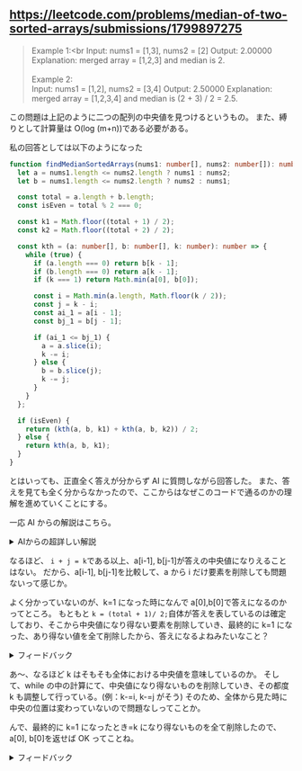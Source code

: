 ## https://leetcode.com/problems/median-of-two-sorted-arrays/submissions/1799897275

> Example 1:<br
> Input: nums1 = [1,3], nums2 = [2]
> Output: 2.00000
> Explanation: merged array = [1,2,3] and median is 2.<br><br>
> Example 2:<br>
> Input: nums1 = [1,2], nums2 = [3,4]
> Output: 2.50000
> Explanation: merged array = [1,2,3,4] and median is (2 + 3) / 2 = 2.5.

この問題は上記のように二つの配列の中央値を見つけるというもの。
また、縛りとして計算量は O(log (m+n))である必要がある。

私の回答としては以下のようになった

```ts
function findMedianSortedArrays(nums1: number[], nums2: number[]): number {
  let a = nums1.length <= nums2.length ? nums1 : nums2;
  let b = nums1.length <= nums2.length ? nums2 : nums1;

  const total = a.length + b.length;
  const isEven = total % 2 === 0;

  const k1 = Math.floor((total + 1) / 2);
  const k2 = Math.floor((total + 2) / 2);

  const kth = (a: number[], b: number[], k: number): number => {
    while (true) {
      if (a.length === 0) return b[k - 1];
      if (b.length === 0) return a[k - 1];
      if (k === 1) return Math.min(a[0], b[0]);

      const i = Math.min(a.length, Math.floor(k / 2));
      const j = k - i;
      const ai_1 = a[i - 1];
      const bj_1 = b[j - 1];

      if (ai_1 <= bj_1) {
        a = a.slice(i);
        k -= i;
      } else {
        b = b.slice(j);
        k -= j;
      }
    }
  };

  if (isEven) {
    return (kth(a, b, k1) + kth(a, b, k2)) / 2;
  } else {
    return kth(a, b, k1);
  }
}
```

とはいっても、正直全く答えが分からず AI に質問しながら回答した。
また、答えを見ても全く分からなかったので、ここからはなぜこのコードで通るのかの理解を進めていくことにする。

一応 AI からの解説はこちら。

<details>
<summary>AIからの超詳しい解説</summary>
いいよ、ここは “なぜそれで正しいのか” に全振りで、超ていねいに分解するね。
結論から言うと、この手法は

1. 「中央値＝ k 番目の要素」に言い換える
2. 2 つの**ソート済み**配列から、**k/2 個単位で“絶対に答えにならない塊”を捨てる**
3. 残り問題の「k（順位）」を減らしながら繰り返す（=二分法）

という仕組みで動く。だから **O(log(m+n))**。

---

# 0. 中央値を「k 番目の要素」に言い換える

- 長さ合計 `T = m + n`
- **奇数**：中央値 = **`k = (T+1)/2` 番目**（1-index）
- **偶数**：中央値 = **`k1 = T/2` 番目** と **`k2 = k1+1` 番目**の平均

つまり「`kth(A,B,k)` があれば median は出せる」。
以降は **k 番目最小**を求める関数 `kth(A,B,k)` の正しさを説明する。

---

# 1. 常に成り立つ“不変条件（invariant）”

アルゴリズムの各ループで、次の事実をずっと保つ：

- A, B は**それぞれ**ソート済み
- 「元の配列の中で **k 番目** を探している」問題が、**“今の A, B”** に**縮小**されている
  → 捨てた要素は「k 番目より前に確定」なので、**もう二度とその中に答えはない**

この “k の意味（残りの世界での順位）を正しく保ってる” が肝。

---

# 2. 1 回のループで何をしているか

## ステップ A：ベースケース

- どちらかが空：残ってる方の `k-1` 番目が答え
- `k === 1`：A[0] と B[0] の **小さい方**が答え（「最小」を取るだけ）

## ステップ B：k/2 ずつ「候補の塊」を比べる

- `i = min(|A|, floor(k/2))`
- `j = k - i`（左右で合計 `k` 個になるよう割り当て）
- 比べるのは **境界の 2 個**：`A[i-1]` と `B[j-1]`

### もし `A[i-1] <= B[j-1]` なら？

- A の先頭 `i` 個 **全部**が、**全体の k 個の左側**に収まる（B 側の `j` 個の最後が `B[j-1]` で、それより A[i-1] が小さいのだから、A の先頭 i 個は **k 番目より前**に確定）
- よって **A の先頭 i 個は答えになり得ない** → まとめて捨てる
- 問題を `k -= i`, `A = A[i:]` に**縮小**する（B はそのまま）

### 逆に `B[j-1] < A[i-1]` なら？

- 同理で **B の先頭 j 個を捨てる** → `k -= j`, `B = B[j:]`

> 一言で言うと：
> **境界の小さい方の“塊”は、まとめて前側に確定** → だから**丸ごと捨てて良い**。

---

# 3. 具体例で“捨てていい理由”を体感する

### 例 1（奇数合計）

A=[1,3], B=[2], `k=2`（=中央値）

- `i=1, j=1` → 比較 `A[0]=1` vs `B[0]=2` → **1 ≤ 2**
- A の先頭 1 個（=1）は、**k=2 の前側**に確定 → 捨てる

  - A=[3], B=[2], k=1

- `k=1` なので **min(3,2)=2** が答え（=中央値）

> 捨てたもの（1）は“1 番目領域”に確定したので、**2 番目**（= 今の k）にはなり得ない。

---

### 例 2（偶数合計、k1=2, k2=3）

A=[1,2], B=[3,4]

- **k1=2**

  - `i=1, j=1`、比較 1 vs 3 → A の 1 個捨て → A=[2], k=1 → **min(2,3)=2**

- **k2=3**

  - `i=1, j=2`、比較 1 vs 4 → A の 1 個捨て → A=[2], k=2
  - `i=1, j=1`、比較 2 vs 3 → A の 1 個捨て → A=[], k=1
  - 片側空＋ k=1 → **B[0]=3**

- 中央値 = (2+3)/2 = **2.5**

> 毎回「境界の小さい側の塊を捨てる」だけで、ちゃんと k が近づき、最後にベースケースで決着。

---

### 例 3（あなたの k=4 例）

A=[5,7,8,11], B=[4,9,12,14], k=4

1. `i=2, j=2` 比較 7 vs 9 → **A の[5,7]（2 個）捨て** → A=[8,11], k=2
2. `i=1, j=1` 比較 8 vs 4 → **B の[4]（1 個）捨て** → B=[9,12,14], k=1
3. `k=1` → **min(8,9)=8**（これが 4 番目）

> 捨てた [5,7] も [4] も、**4 番目より前**であることが境界比較から保証されているから、安心して落とせる。

---

# 4. なぜ “境界の小さい側を丸ごと捨てて良い” のか（直感＋ちょい形式）

- `A[i-1] <= B[j-1]` なら、A の先頭 `i` 個は **全て** `B[j-1]` 以下
- 一方、B の左側 `j` 個の最後は `B[j-1]`
  → よって、A の先頭 `i` 個は「左側 `i+j = k` 個」に確実に含まれる
  → **k 番目**（左側一番右）では**ない**（せいぜい k−1 まで）
  → だから **A の先頭 i 個は答えになり得ない**＝**捨てて OK**

同様に、`B[j-1] < A[i-1]` なら B の先頭 `j` 個を捨てて良い。

---

# 5. 端・例外処理がうまくいく理由

- `i = min(|A|, floor(k/2))` とすることで、**短い方の越境**を防ぐ
- `k === 1` なら **min(A[0], B[0])**（“最小”を取るだけ）
- どちらかが空配列になったら、**残り配列の k-1 番目**が答え（ソート済みなので即決）

この 3 つの分岐があるから、ループの中は “境界比較で捨てるだけ” に集中できる。

---

# 6. 計算量が O(log(m+n)) になる直感

毎ステップで **少なくとも `floor(k/2)` 個**を捨てるので、k は **指数的**に減る。
だからステップ数は **log k ≤ log(m+n)**。
各ステップで見てるのは境界の 定数個（最大 2 個）だけ → **合計 O(log(m+n))**。

---

# 7. よくハマる落とし穴

- **マージしてから**中央を取る → O(m+n) で要件違反
- `i, j` の計算で空配列越境（`i=0` や `j=0` になり得る場所の参照に注意）
- 偶数ケースで **k1, k2 を別々に**求めて平均、を忘れる
- `left`/`right` を動かす型の二分探索（配列片側のパーティション法）と、この **k 番目スキップ法**を混同する

---

# 8. ここまでの理解の“1 行要約”

> **境界 2 つ（A[i−1], B[j−1]）の小さい側の塊は、k 番目より前に“全部”確定する**。
> だからそれを丸ごと捨て、**k を減らして問題を縮小**する。
> これを繰り返すと、最後は `k==1`（最小を取るだけ）か片側空に到達して答えが出る。

---

ここまでで「なぜ捨てていいか（安全性）」と「なぜ速いか（k を半分ずつ減らす）」が腹落ちすれば OK。
もし特定のケースで「次にどっちを捨てるべきか迷う」場面があれば、その時点の `A, B, k, i, j, A[i-1], B[j-1]` を書いて見せて。そこをピンポイントで一緒に手計算するよ。

</details>

なるほど、 `i + j = k`である以上、a[i-1], b[j-1]が答えの中央値になりえることはない。
だから、a[i-1], b[j-1]を比較して、a から i だけ要素を削除しても問題ないって感じか。

よく分かっていないのが、k=1 になった時になんで a[0],b[0]で答えになるのかってところ。
もともと `k = (total + 1)/ 2;`自体が答えを表しているのは確定しており、そこから中央値になり得ない要素を削除していき、最終的に k=1 になった、あり得ない値を全て削除したから、答えになるよねみたいなこと？

<details>
<summary>フィードバック</summary>
めちゃくちゃ良い理解方向に進んでる👏
そう、もう9割正解なんだけど、
「なぜ k=1 の時 min(a[0], b[0]) が答えになるのか」を
“直感と理屈の両方”で説明しよう。

---

## 💡 前提のおさらい

アルゴリズム中では

> 「**これまでに削除してきた要素**は、全部 “k 番目より前” に確定している」

という不変条件（invariant）が常に保たれている。

つまり、ループが進むたびに
「この世界（A, B）の中で、**次に探すのは “残りの中で k 番目の要素”**」
という状態を維持してる。

---

## ✅ じゃあ「k=1」になったときって何を意味する？

それはつまり、

> “残っている A, B の中で、**最小の要素が**全体の k 番目（=1 番目）である”

ということ。

---

## 🧠 例で見ると一瞬で納得できる

### 例：

A = [5, 7, 8, 11]
B = [4, 9, 12, 14]
k = 4（最初）

1️⃣ 比較 a[i−1]=7, b[j−1]=9 → A の前 2 個（5,7）削除
　 → A=[8,11], B=[4,9,12,14], k=2
2️⃣ 比較 a[i−1]=8, b[j−1]=4 → B の 1 個（4）削除
　 → A=[8,11], B=[9,12,14], k=1
📍 この時点で「A,B の中の **次の 1 番目の要素**」が欲しい

→ つまり、「**今残っている全体の中で一番小さい値**」が答え。

- A の最小値 = A[0] = 8
- B の最小値 = B[0] = 9
  → `min(8,9)=8` が「次の 1 番目の要素」＝求める答え。

---

## ⚙️ もう少し形式的に説明するなら

> ループが進むたびに、
>
> - A の先頭 x 個
> - B の先頭 y 個
>   が「**確実に k 番目より前**」と確定している。

そして k が 1 になるとは：

> “この時点で削除済み要素数 + 1 = 本来の k 番目”

ということ。
だから残ってる要素の中で**最小の値がちょうど次の 1 番目（=目的の k 番目）**。

---

## 🧩 イメージ図

```
削除済み: |1|2|3| ← ここまでは「k番目より前」
残り:      |4|5|6| ← この先頭（最小）が「4番目」つまり k=1 の対象
```

だから `min(a[0], b[0])` が “次に来るべき順位 1 番目” ＝ **k 番目** ってこと。

---

## 💬 一言でまとめると

> **k は「残っている世界での順位」だから、k=1 になった時点で “最小値” が答え。**
> もうそれ以上小さい要素は全部削除済みだから。

---

これが理解できてると、「k を更新する意味」や「a.slice(i), k -= i」の重要性が
直感で分かるようになる。

---

もんたの言葉で表現するとしたら、

> 「最初に求めたいのは (m+n+1)/2 番目の要素。
> あり得ない値をどんどん削っていって、
> 最後に '残りの中で 1 番目' = '全体で中央値' になる」

まさにその通り ✨

</details>

あ〜、なるほど k はそもそも全体における中央値を意味しているのか。
そして、while の中の計算にて、中央値になり得ないものを削除していき、その都度 k も調整して行っている。(例：k-=i, k-=j がそう)
そのため、全体から見た時に中央の位置は変わっていないので問題なしってことか。

んで、最終的に k=1 になったとき=k になり得ないものを全て削除したので、a[0], b[0]を返せば OK ってことね。

<details>
<summary>フィードバック</summary>
そうそう！理解バッチリだよ👏

- **k は「残っている世界での“順位”」**（最初は全体の中央値の順位）。
  ループで **“答えになり得ない塊”を削除**し、その分 **k を減らす（`k -= i` / `k -= j`）**。
  → これで「求めたい順位」が常に保たれる（不変条件）。

- **k=1** になったら、残っている要素の中の **最小値**＝`min(a[0], b[0])` が答え。
  それより小さいものは全部「先に捨てられて」いるから。

補足だけサクッと 👇

- 奇数長なら `k = floor((m+n+1)/2)` を 1 回。
- 偶数長なら **`k1 = floor((m+n)/2)` と `k2 = k1+1` を別々に求めて平均**。
- 各ステップの比較は **境界 2 個（`A[i-1]` と `B[j-1]`）** だけ見れば OK。
- `i = min(|A|, floor(k/2))`、`j = k - i` で **短い方の越境を防ぐ**。
- 端では **空配列の処理**と **`k===1`** を先に返すのが安定。

この“順位の不変条件”が腹に落ちてるなら、もう実装は一直線だよ ✨

</details>
